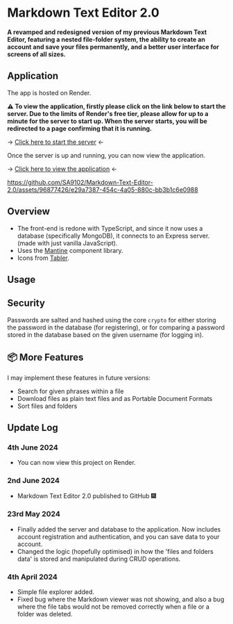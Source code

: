 # Markdown Text Editor 2.0

**A revamped and redesigned version of my previous Markdown Text Editor, featuring a nested file-folder system, the ability to create an account and save your files permanently, and a better user interface for screens of all sizes.**

## Application

The app is hosted on Render.

**:warning: To view the application, firstly please click on the link below to start the server. Due to the limits of Render's free tier, please allow for up to a minute for the server to start up. When the server starts, you will be redirected to a page confirming that it is running.**

 -> [Click here to start the server](https://mte2-backend.onrender.com) <-

Once the server is up and running, you can now view the application.

 -> [Click here to view the application](https://markdown-text-editor-2-0.onrender.com/) <-


https://github.com/SA9102/Markdown-Text-Editor-2.0/assets/96877426/e29a7387-454c-4a05-880c-bb3b1c6e0988


## Overview

- The front-end is redone with TypeScript, and since it now uses a database (specifically MongoDB), it connects to an Express server. (made with just vanilla JavaScript).
- Uses the [Mantine](https://mantine.dev/) component library.
- Icons from [Tabler](https://tabler.io/icons).

## Usage

## Security

Passwords are salted and hashed using the core `crypto` for either storing the password in the database (for registering), or for comparing a password stored in the database based on the given username (for logging in).

## :package: More Features

I may implement these features in future versions:

- Search for given phrases within a file
- Download files as plain text files and as Portable Document Formats
- Sort files and folders

## Update Log

### 4th June 2024

- You can now view this project on Render.

### 2nd June 2024

- Markdown Text Editor 2.0 published to GitHub :fireworks:

### 23rd May 2024

- Finally added the server and database to the application. Now includes account registration and authentication, and you can save data to your account.
- Changed the logic (hopefully optimised) in how the 'files and folders data' is stored and manipulated during CRUD operations.

### 4th April 2024

- Simple file explorer added.
- Fixed bug where the Markdown viewer was not showing, and also a bug where the file tabs would not be removed correctly when a file or a folder was deleted.
